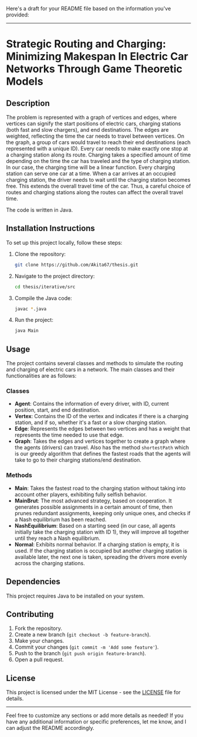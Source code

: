 Here's a draft for your README file based on the information you've provided:

---

# Strategic Routing and Charging: Minimizing Makespan In Electric Car Networks Through Game Theoretic Models

## Description

The problem is represented with a graph of vertices and edges, where vertices can signify the start positions of electric cars, charging stations (both fast and slow chargers), and end destinations. The edges are weighted, reflecting the time the car needs to travel between vertices. On the graph, a group of cars would travel to reach their end destinations (each represented with a unique ID). Every car needs to make exactly one stop at a charging station along its route. Charging takes a specified amount of time depending on the time the car has traveled and the type of charging station. In our case, the charging time will be a linear function. Every charging station can serve one car at a time. When a car arrives at an occupied charging station, the driver needs to wait until the charging station becomes free. This extends the overall travel time of the car. Thus, a careful choice of routes and charging stations along the routes can affect the overall travel time.

The code is written in Java.

## Installation Instructions

To set up this project locally, follow these steps:

1. Clone the repository:
   ```bash
   git clone https://github.com/Akita67/thesis.git
   ```
2. Navigate to the project directory:
   ```bash
   cd thesis/iterative/src
   ```
3. Compile the Java code:
   ```bash
   javac *.java
   ```
4. Run the project:
   ```bash
   java Main
   ```

## Usage

The project contains several classes and methods to simulate the routing and charging of electric cars in a network. The main classes and their functionalities are as follows:

### Classes

- **Agent**: Contains the information of every driver, with ID, current position, start, and end destination.
- **Vertex**: Contains the ID of the vertex and indicates if there is a charging station, and if so, whether it's a fast or a slow charging station.
- **Edge**: Represents the edges between two vertices and has a weight that represents the time needed to use that edge.
- **Graph**: Takes the edges and vertices together to create a graph where the agents (drivers) can travel. Also has the method `shortestPath` which is our greedy algorithm that defines the fastest roads that the agents will take to go to their charging stations/end destination.

### Methods

- **Main**: Takes the fastest road to the charging station without taking into account other players, exhibiting fully selfish behavior.
- **MainBrut**: The most advanced strategy, based on cooperation. It generates possible assignments in a certain amount of time, then prunes redundant assignments, keeping only unique ones, and checks if a Nash equilibrium has been reached.
- **NashEquilibrium**: Based on a starting seed (in our case, all agents initially take the charging station with ID 1), they will improve all together until they reach a Nash equilibrium.
- **Normal**: Exhibits normal behavior. If a charging station is empty, it is used. If the charging station is occupied but another charging station is available later, the next one is taken, spreading the drivers more evenly across the charging stations.

## Dependencies

This project requires Java to be installed on your system.

## Contributing

1. Fork the repository.
2. Create a new branch (`git checkout -b feature-branch`).
3. Make your changes.
4. Commit your changes (`git commit -m 'Add some feature'`).
5. Push to the branch (`git push origin feature-branch`).
6. Open a pull request.

## License

This project is licensed under the MIT License - see the [LICENSE](LICENSE) file for details.

---

Feel free to customize any sections or add more details as needed! If you have any additional information or specific preferences, let me know, and I can adjust the README accordingly.
